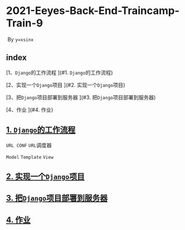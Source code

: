 # 2021-Eeyes-Back-End-Traincamp-Train-9

​																																																	By `y=xsinx`

## index
[1、`Django`的工作流程 ](#1. `Django`的工作流程)

[2、实现一个`Django`项目 ](#2. 实现一个`Django`项目)

[3、把`Django`项目部署到服务器 ](#3. 把`Django`项目部署到服务器)

[4、作业 ](#4. 作业)

## [1. `Django`的工作流程](#index)

`URL CONF`  `URL`调度器   

 `Model`     `Template`     `View`

## [2. 实现一个`Django`项目](#index)

## [3. 把`Django`项目部署到服务器](#index)

## [4. 作业](#index)

